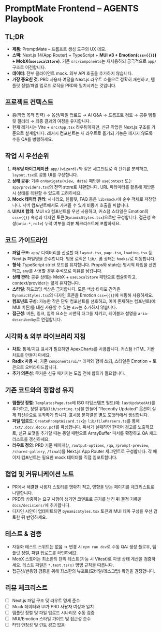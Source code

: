 # PromptMate Frontend – AGENTS Playbook

## TL;DR
- **제품**: PromptMate – 프롬프트 생성 도구의 UX 데모.
- **스택**: Next.js 14(App Router) + TypeScript + **MUI v3 + Emotion(`css={{}}`) + MobX(`useLocalStore`)**. 기존 `src/components`는 재사용하되 궁극적으로 `app/` 구조로 이전합니다.
- **데이터**: 전부 클라이언트 mock. 외부 API 호출을 추가하지 않습니다.
- **가장 중요한 것**: PRD 사용자 여정을 Next.js 라우트 흐름으로 정확히 재현하고, 템플릿 정렬/파일 업로드 로직을 PRD와 일치시키는 것입니다.

## 프로젝트 컨텍스트
- 홈(작업 목적 입력) → 옵션/파일 업로드 → AI Q&A → 프롬프트 검토 → 공유 템플릿 갤러리 → 최종 결과의 여정을 유지합니다.
- 현재 레거시는 Vite + `src/App.tsx` 라우팅이지만, 신규 작업은 Next.js 구조를 기준으로 설계합니다. 레거시 컴포넌트는 새 라우트로 옮기되 기능은 깨지지 않도록 수동 QA를 병행하세요.

## 작업 시 우선순위
1. **라우팅 마이그레이션**: `app/(wizard)/`와 같은 세그먼트로 각 단계를 분리하고, `layout.tsx`로 공통 UI를 구성합니다.
2. **상태 공유**: 기존 `onNavigate(view, data)` 패턴을 `useContext` 또는 `app/providers.tsx`의 전역 store로 치환합니다. URL 파라미터를 활용해 재방문 시 상태를 복원할 수 있도록 고려하세요.
3. **Mock 데이터 관리**: 시나리오, 템플릿, FAQ 등은 `lib/mock/`에 순수 객체로 저장합니다. 서버 컴포넌트에서도 가져올 수 있게 비동기 호출을 피합니다.
4. **UI/UX 합의**: MUI v3 컴포넌트를 우선 사용하고, 커스텀 스타일은 Emotion의 `css={{}}` 속성과 디자인 토큰(`DynamicStyles.tsx`)으로만 구성합니다. 접근성 속성(`aria-*`, `role`) 누락 여부를 리뷰 체크리스트에 포함하세요.

## 코드 가이드라인
- **파일 구조**: `app/` 디렉터리를 신설할 때 `layout.tsx`, `page.tsx`, `loading.tsx` 등 Next.js 파일명을 준수합니다. 범용 로직은 `lib/`, 폼 상태는 `hooks/`로 이동합니다.
- **형식**: TypeScript strict 모드를 유지합니다. Props와 state는 명시적 타입을 선언하고, `any`를 사용할 경우 주석으로 이유를 남깁니다.
- **상태 관리**: 공유 상태는 MobX + `useLocalStore` 패턴으로 캡슐화하고, context/provider는 얇게 유지합니다.
- **스타일**: 하드코딩 색상은 금지합니다. 모든 색상·타이포·간격은 `DynamicStyles.tsx`의 디자인 토큰을 Emotion `css={{}}`에 매핑해 사용하세요.
- **컴포넌트 구성**: 가능한 작은 단위 컴포넌트를 선호하고, 이미 존재하는 컴포넌트(예: MUI 버튼)를 대신 사용할 수 있는 `div`는 추가하지 않습니다.
- **접근성**: 버튼, 링크, 입력 요소는 시맨틱 태그를 지키고, 레이블과 설명을 `aria-describedby`로 연결합니다.

## 시각화 & 외부 라이브러리 지침
- **차트**: 통계/지표 표시가 필요하면 ApexCharts를 사용합니다. 커스텀 HTML 기반 차트를 만들지 마세요.
- **Radix 사용 시**: 기존 `components/ui/*` 래퍼와 함께 쓰되, 스타일은 Emotion + 토큰으로 오버라이드합니다.
- **추가 의존성**: 무거운 신규 패키지는 도입 전에 합의가 필요합니다.

## 기존 코드와의 정합성 유지
- **템플릿 정렬**: `TemplatesPage.tsx`에 ISO 타임스탬프 필드(예: `lastUpdatedAt`)를 추가하고, 정렬 유틸(`lib/sorting.ts`)을 만들어 "Recently Updated" 옵션이 실제 최신순으로 동작하게 합니다. 표시용 문자열은 별도 포맷터에서 생성합니다.
- **파일 업로드**: `CreatePromptWizard.tsx`는 `lib/fileParsers.ts`를 통해 `.txt/.doc/.docx/.pdf`를 파싱합니다. 파서가 실패하면 한국어 경고를 노출하므로, 신규 포맷을 추가할 때는 동일 패턴으로 ArrayBuffer 파서를 확장하고 QA 체크리스트를 갱신하세요.
- **라우트 정의**: PRD 기준 페이지(`/`, `/output-options`, `/qa`, `/prompt-preview`, `/shared-gallery`, `/final`)를 Next.js App Router 세그먼트로 구성합니다. 각 페이지 컴포넌트는 필요한 mock 데이터를 직접 임포트합니다.

## 협업 및 커뮤니케이션 노트
- PR에서 해결한 사용자 스토리를 명확히 적고, 영향을 받는 페이지를 체크리스트로 나열합니다.
- PRD와 상충하는 요구 사항이 생기면 코멘트로 근거를 남긴 뒤 결정 기록을 `docs/decisions/`에 추가합니다.
- 디자인 시안이 업데이트되면 `DynamicStyles.tsx` 토큰과 MUI 테마 구성을 우선 검토한 뒤 반영하세요.

## 테스트 & 검증
- 자동화 테스트 스위트는 없음 → 변경 시 `npm run dev`로 수동 QA: 생성 플로우, 템플릿 정렬, 파일 업로드를 확인하세요.
- MobX 스토어는 최소한의 단위 테스트(가능 시 Vitest)로 파생 상태 계산을 검증하세요. 테스트 파일은 `*.test.ts(x)` 명명 규칙을 따릅니다.
- 접근성/반응형 검증을 위해 최소한의 뷰포트(모바일/데스크탑) 확인을 권장합니다.

## 리뷰 체크리스트
- [ ] Next.js 파일 구조 및 라우트 명세 준수
- [ ] Mock 데이터와 UI가 PRD 사용자 여정과 일치
- [ ] 템플릿 정렬 및 파일 업로드 시나리오 수동 검증
- [ ] MUI/Emotion 스타일 가이드 및 접근성 준수
- [ ] 타입 안정성 및 린트 경고 없음
